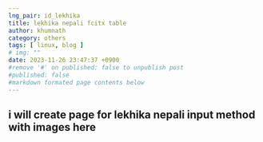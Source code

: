 ```yaml
---
lng_pair: id_lekhika
title: lekhika nepali fcitx table
author: khumnath
category: others
tags: [ linux, blog ]
# img: ""
date: 2023-11-26 23:47:37 +0900
#remove '#' on published: false to unpublish post
#published: false
#markdown formated page contents below
---
```

## i will create page for lekhika nepali input method with images here
